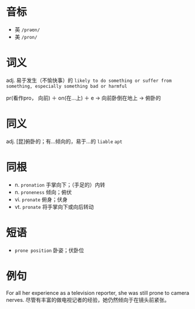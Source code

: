 # 音标

- 英 `/prəʊn/`
- 美 `/pron/`

# 词义

adj. 易于发生（不愉快事）的
`likely to do something or suffer from something, especially something bad or harmful`



pr(看作pro， 向前) ＋ on(在…上) ＋ e → 向前卧倒在地上 → 俯卧的

# 同义

adj. [昆]俯卧的；有…倾向的，易于…的
`liable` `apt`

# 同根

- n. `pronation` 手掌向下；（手足的）内转
- n. `proneness` 倾向；俯伏
- vi. `pronate` 俯身；伏身
- vt. `pronate` 将手掌向下或向后转动

# 短语

- `prone position` 卧姿；伏卧位

# 例句

For all her experience as a television reporter, she was still prone to camera nerves.
尽管有丰富的做电视记者的经验，她仍然倾向于在镜头前紧张。


